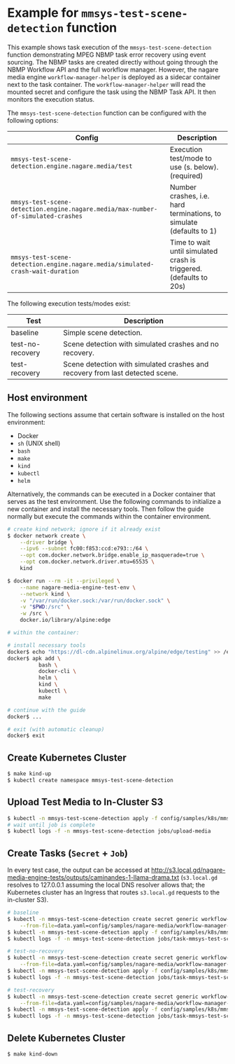 # Example for `mmsys-test-scene-detection` function

This example shows task execution of the `mmsys-test-scene-detection` function demonstrating MPEG NBMP task error recovery using event sourcing. The NBMP tasks are created directly without going through the NBMP Workflow API and the full workflow manager. However, the nagare media engine `workflow-manager-helper` is deployed as a sidecar container next to the task container. The `workflow-manager-helper` will read the mounted secret and configure the task using the NBMP Task API. It then monitors the execution status.

The `mmsys-test-scene-detection` function can be configured with the following options:

| Config                                                                           | Description                                                         |
| -------------------------------------------------------------------------------- | ------------------------------------------------------------------- |
| `mmsys-test-scene-detection.engine.nagare.media/test`                            | Execution test/mode to use (s. below). (required)                   |
| `mmsys-test-scene-detection.engine.nagare.media/max-number-of-simulated-crashes` | Number crashes, i.e. hard terminations, to simulate (defaults to 1) |
| `mmsys-test-scene-detection.engine.nagare.media/simulated-crash-wait-duration`   | Time to wait until simulated crash is triggered. (defaults to 20s) |

The following execution tests/modes exist:

| Test             | Description                                                                   |
| ---------------- | ----------------------------------------------------------------------------- |
| baseline         | Simple scene detection.                                                       |
| test-no-recovery | Scene detection with simulated crashes and no recovery.                       |
| test-recovery    | Scene detection with simulated crashes and recovery from last detected scene. |

## Host environment

The following sections assume that certain software is installed on the host environment:

* Docker
* `sh` (UNIX shell)
* `bash`
* `make`
* `kind`
* `kubectl`
* `helm`

Alternatively, the commands can be executed in a Docker container that serves as the test environment. Use the following commands to initialize a new container and install the necessary tools. Then follow the guide normally but execute the commands within the container environment.

```sh
# create kind network; ignore if it already exist
$ docker network create \
    --driver bridge \
    --ipv6 --subnet fc00:f853:ccd:e793::/64 \
    --opt com.docker.network.bridge.enable_ip_masquerade=true \
    --opt com.docker.network.driver.mtu=65535 \
    kind

$ docker run --rm -it --privileged \
    --name nagare-media-engine-test-env \
    --network kind \
    -v "/var/run/docker.sock:/var/run/docker.sock" \
    -v "$PWD:/src" \
    -w /src \
    docker.io/library/alpine:edge

# within the container:

# install necessary tools
docker$ echo "https://dl-cdn.alpinelinux.org/alpine/edge/testing" >> /etc/apk/repositories
docker$ apk add \
          bash \
          docker-cli \
          helm \
          kind \
          kubectl \
          make

# continue with the guide
docker$ ...

# exit (with automatic cleanup)
docker$ exit
```

## Create Kubernetes Cluster

```sh
$ make kind-up
$ kubectl create namespace mmsys-test-scene-detection
```

## Upload Test Media to In-Cluster S3

```sh
$ kubectl -n mmsys-test-scene-detection apply -f config/samples/k8s/mmsys-test-scene-detection/job-upload-media.yaml
# wait until job is complete
$ kubectl logs -f -n mmsys-test-scene-detection jobs/upload-media
```

## Create Tasks (`Secret` + `Job`)

In every test case, the output can be accessed at <http://s3.local.gd/nagare-media-engine-tests/outputs/caminandes-1-llama-drama.txt> (`s3.local.gd` resolves to 127.0.0.1 assuming the local DNS resolver allows that; the Kubernetes cluster has an Ingress that routes `s3.local.gd` requests to the in-cluster S3).

```sh
# baseline
$ kubectl -n mmsys-test-scene-detection create secret generic workflow-manager-helper-data-mmsys-test-scene-detection-baseline \
    --from-file=data.yaml=config/samples/nagare-media/workflow-manager-helper-data_mmsys-test-scene-detection-baseline.yaml
$ kubectl -n mmsys-test-scene-detection apply -f config/samples/k8s/mmsys-test-scene-detection/job-task-mmsys-test-scene-detection-baseline.yaml
$ kubectl logs -f -n mmsys-test-scene-detection jobs/task-mmsys-test-scene-detection-baseline -c function

# test-no-recovery
$ kubectl -n mmsys-test-scene-detection create secret generic workflow-manager-helper-data-mmsys-test-scene-detection-test-no-recovery \
    --from-file=data.yaml=config/samples/nagare-media/workflow-manager-helper-data_mmsys-test-scene-detection-test-no-recovery.yaml
$ kubectl -n mmsys-test-scene-detection apply -f config/samples/k8s/mmsys-test-scene-detection/job-task-mmsys-test-scene-detection-test-no-recovery.yaml
$ kubectl logs -f -n mmsys-test-scene-detection jobs/task-mmsys-test-scene-detection-test-no-recovery -c function

# test-recovery
$ kubectl -n mmsys-test-scene-detection create secret generic workflow-manager-helper-data-mmsys-test-scene-detection-test-recovery \
    --from-file=data.yaml=config/samples/nagare-media/workflow-manager-helper-data_mmsys-test-scene-detection-test-recovery.yaml
$ kubectl -n mmsys-test-scene-detection apply -f config/samples/k8s/mmsys-test-scene-detection/job-task-mmsys-test-scene-detection-test-recovery.yaml
$ kubectl logs -f -n mmsys-test-scene-detection jobs/task-mmsys-test-scene-detection-test-recovery -c function
```

## Delete Kubernetes Cluster

```sh
$ make kind-down
```
